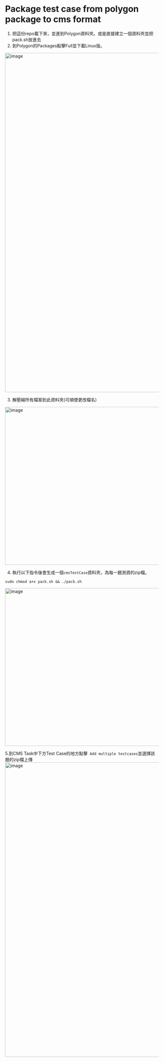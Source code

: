 # Package test case from polygon package to cms format

1. 把這份repo載下來，並進到Polygon資料夾。或是直接建立一個資料夾並把pack.sh放進去
2. 到Polygon的Packages點擊Full並下載Linux版。
<img width="1112" alt="image" src="https://user-images.githubusercontent.com/101823195/232975754-166b7831-db3c-4fbd-9975-38cb05f49e2c.png">

3. 解壓縮所有檔案到此資料夾(可順便更改檔名)
<img width="518" alt="image" src="https://user-images.githubusercontent.com/101823195/232982551-f85edceb-590e-413f-85c8-be15a4eef207.png">

4. 執行以下指令後會生成一個`cmsTestCase`資料夾，為每一題測資的zip檔。
```
sudo chmod a+x pack.sh && ./pack.sh
```
<img width="517" alt="image" src="https://user-images.githubusercontent.com/101823195/232981339-1042964f-0612-475c-9798-0d411ea68d14.png">

5.到CMS Task中下方Test Case的地方點擊` Add multiple testcases`並選擇該題的zip檔上傳
<img width="965" alt="image" src="https://user-images.githubusercontent.com/101823195/232983399-95e84d0e-5eaf-490d-8f2f-770c17d560c5.png">
